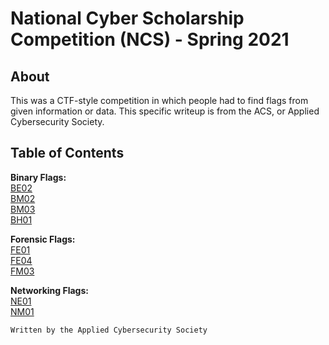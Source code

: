 # National Cyber Scholarship Competition (NCS) - Spring 2021

## About
This was a CTF-style competition in which people had to find flags from given information or data.
This specific writeup is from the ACS, or Applied Cybersecurity Society.

## Table of Contents
**Binary Flags:**\
[BE02](BE02.md)\
[BM02](BM02.md)\
[BM03](BM03.md)\
[BH01](BH01.md)

**Forensic Flags:**\
[FE01](FE01.md)\
[FE04](FE04.md)\
[FM03](https://github.com/AppliedCyberCTF/National-Cyber-Scholarship-2021/blob/main/Forensics/FM03.md)

**Networking Flags:**\
[NE01](NE01.md)\
[NM01](NM01.md)

```
Written by the Applied Cybersecurity Society
```
